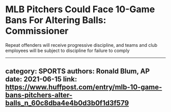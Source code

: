 # MLB Pitchers Could Face 10-Game Bans For Altering Balls: Commissioner

Repeat offenders will receive progressive discipline, and teams and club employees will be subject to discipline for failure to comply

---
category: SPORTS
authors: Ronald Blum, AP
date: 2021-06-15
link: https://www.huffpost.com/entry/mlb-10-game-bans-pitchers-alter-balls_n_60c8dba4e4b0d3b0f1d3f579
---
